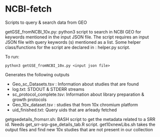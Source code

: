 # NCBI-fetch
Scripts to query &amp; search data from GEO

getGSE_fromNCBI_10x.py: python3 script to search in NCBI GEO for keywords 
mentioned in the input JSON file.
The script requires an input JSON file with query keywords (s) mentioned as a list.
Some helper class/functions for the script are declared in : helper.py script.

To run:
```
python3 getGSE_fromNCBI_10x.py <input json file>
```


Generates the following outputs
 - Geo_sc_Datasets.tsv : Information about studies that are found
 - log.txt: STDOUT &amp; STDERR streams
 - sc_protocol_complete.tsv: Information about library preparation & growth protocols
 - Geo_10x_dataset.tsv : studies that from 10x chromium platform
 - uid_finished.txt: Query uids that are arleady fetched

getgsedetails_fromsrr.sh: BASH script to get the metadata related to a SRR id. Needs get_srr-srp-gse_details_tab.R script.
get10xnewLibs.sh takes the output files and find new 10x studies that are not present in our collection
